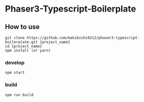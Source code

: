 # Phaser3-Typescript-Boilerplate

## How to use

```
git clone https://github.com/makibishi0212/phaser3-typescript-boilerplate.git {project_name}
cd {project_name}
npm install (or yarn)
```

### develop

```
npm start
```

### build

```
npm run build
```
